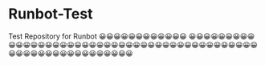 # Runbot-Test
Test Repository for Runbot
😀😀😀😀😀😀😀😀😀😀😀😀
😀😀😀😀😀😀😀😀😀😀😀😀😀😀😀😀😀😀😀😀😀😀😀😀😀😀😀😀😀😀😀😀😀😀😀😀😀😀😀😀😀😀😀😀😀😀😀😀😀😀😀😀😀😀😀😀😀😀😀😀
